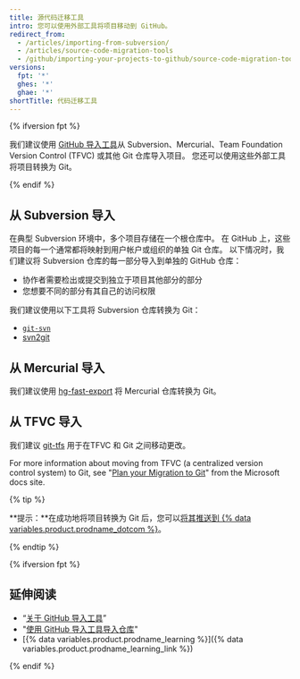 ```yaml
---
title: 源代码迁移工具
intro: 您可以使用外部工具将项目移动到 GitHub。
redirect_from:
  - /articles/importing-from-subversion/
  - /articles/source-code-migration-tools
  - /github/importing-your-projects-to-github/source-code-migration-tools
versions:
  fpt: '*'
  ghes: '*'
  ghae: '*'
shortTitle: 代码迁移工具
---
```


{% ifversion fpt %}

我们建议使用 [GitHub 导入工具](/articles/about-github-importer)从 Subversion、Mercurial、Team Foundation Version Control (TFVC) 或其他 Git 仓库导入项目。 您还可以使用这些外部工具将项目转换为 Git。

{% endif %}

## 从 Subversion 导入

在典型 Subversion 环境中，多个项目存储在一个根仓库中。 在 GitHub 上，这些项目的每一个通常都将映射到用户帐户或组织的单独 Git 仓库。 以下情况时，我们建议将 Subversion 仓库的每一部分导入到单独的 GitHub 仓库：

* 协作者需要检出或提交到独立于项目其他部分的部分
* 您想要不同的部分有其自己的访问权限

我们建议使用以下工具将 Subversion 仓库转换为 Git：

- [`git-svn`](https://git-scm.com/docs/git-svn)
- [svn2git](https://github.com/nirvdrum/svn2git)

## 从 Mercurial 导入

我们建议使用 [hg-fast-export](https://github.com/frej/fast-export) 将 Mercurial 仓库转换为 Git。

## 从 TFVC 导入

我们建议 [git-tfs](https://github.com/git-tfs/git-tfs) 用于在TFVC 和 Git 之间移动更改。

For more information about moving from TFVC (a centralized version control system) to Git, see "[Plan your Migration to Git](https://docs.microsoft.com/devops/develop/git/centralized-to-git)" from the Microsoft docs site.

{% tip %}

**提示：**在成功地将项目转换为 Git 后，您可以[将其推送到 {% data variables.product.prodname_dotcom %}](/github/getting-started-with-github/pushing-commits-to-a-remote-repository/)。

{% endtip %}

{% ifversion fpt %}

## 延伸阅读

- “[关于 GitHub 导入工具](/articles/about-github-importer)”
- "[使用 GitHub 导入工具导入仓库](/articles/importing-a-repository-with-github-importer)"
- [{% data variables.product.prodname_learning %}]({% data variables.product.prodname_learning_link %})

{% endif %}
